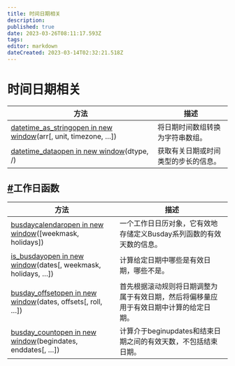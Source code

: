 ```yaml
---
title: 时间日期相关
description: 
published: true
date: 2023-03-26T08:11:17.593Z
tags: 
editor: markdown
dateCreated: 2023-03-14T02:32:21.518Z
---
```


# 时间日期相关

| 方法                                                         | 描述                                 |
| ------------------------------------------------------------ | ------------------------------------ |
| [datetime_as_stringopen in new window](https://numpy.org/devdocs/reference/generated/numpy.datetime_as_string.html#numpy.datetime_as_string)(arr[, unit, timezone, …]) | 将日期时间数组转换为字符串数组。     |
| [datetime_dataopen in new window](https://numpy.org/devdocs/reference/generated/numpy.datetime_data.html#numpy.datetime_data)(dtype, /) | 获取有关日期或时间类型的步长的信息。 |

## [#](https://www.numpy.org.cn/reference/routines/datetime.html#工作日函数)工作日函数

| 方法                                                         | 描述                                                         |
| ------------------------------------------------------------ | ------------------------------------------------------------ |
| [busdaycalendaropen in new window](https://numpy.org/devdocs/reference/generated/numpy.busdaycalendar.html#numpy.busdaycalendar)([weekmask, holidays]) | 一个工作日日历对象，它有效地存储定义Busday系列函数的有效天数的信息。 |
| [is_busdayopen in new window](https://numpy.org/devdocs/reference/generated/numpy.is_busday.html#numpy.is_busday)(dates[, weekmask, holidays, …]) | 计算给定日期中哪些是有效日期，哪些不是。                     |
| [busday_offsetopen in new window](https://numpy.org/devdocs/reference/generated/numpy.busday_offset.html#numpy.busday_offset)(dates, offsets[, roll, …]) | 首先根据滚动规则将日期调整为属于有效日期，然后将偏移量应用于有效日期中计算的给定日期。 |
| [busday_countopen in new window](https://numpy.org/devdocs/reference/generated/numpy.busday_count.html#numpy.busday_count)(begindates, enddates[, …]) | 计算介于beginupdates和结束日期之间的有效天数，不包括结束日期。 |

